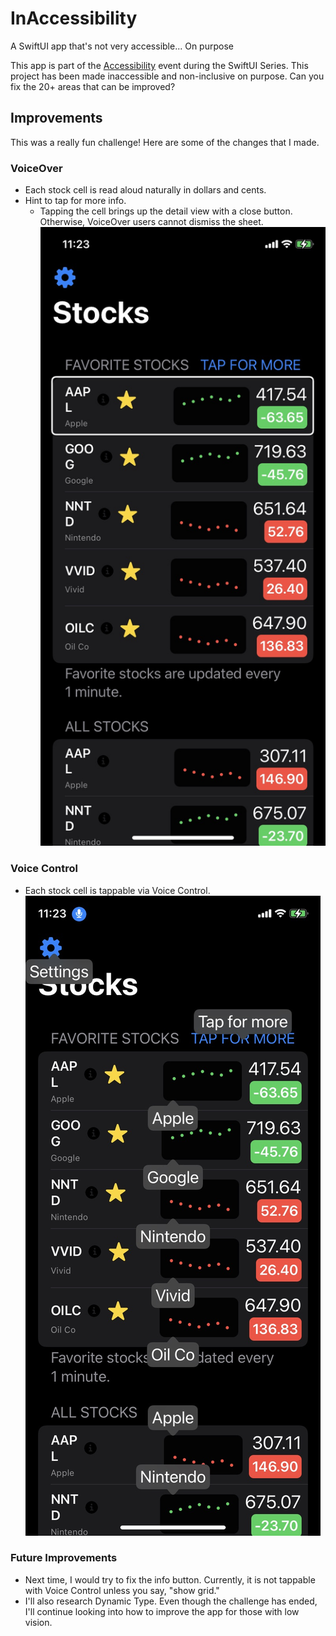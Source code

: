 # InAccessibility
A SwiftUI app that's not very accessible... On purpose

This app is part of the [Accessibility](https://www.swiftuiseries.com/accessibility) event during the SwiftUI Series. This project has been made inaccessible and non-inclusive on purpose. Can you fix the 20+ areas that can be improved?

## Improvements

This was a really fun challenge! Here are some of the changes that I made. 

### VoiceOver

- Each stock cell is read aloud naturally in dollars and cents.
- Hint to tap for more info.
  - Tapping the cell brings up the detail view with a close button. Otherwise, VoiceOver users cannot dismiss the sheet.
![Voice over image](voiceover.png)

### Voice Control
- Each stock cell is tappable via Voice Control.
![Voice control image](voicecontrol.png)

### Future Improvements
- Next time, I would try to fix the info button. Currently, it is not tappable with Voice Control unless you say, "show grid."
- I'll also research Dynamic Type. Even though the challenge has ended, I'll continue looking into how to improve the app for those with low vision.
